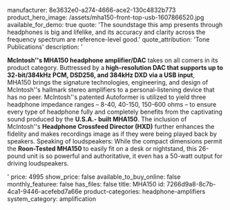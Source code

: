 manufacturer: 8e3632e0-a274-4666-ace2-130c4832b773
product_hero_image: /assets/mha150-front-top-usb-1607866520.jpg
available_for_demo: true
quote: 'The soundstage this amp presents through headphones is big and lifelike, and its accuracy and clarity across the frequency spectrum are reference-level good.'
quote_attribution: 'Tone Publications'
description: '<p><strong>McIntosh''s MHA150 headphone amplifier/DAC</strong>&nbsp;takes on all comers in its product category. Buttressed by a<strong>&nbsp;high-resolution DAC that supports up to 32-bit/384kHz PCM, DSD256, and 384kHz DXD via a USB input</strong>, MHA150&nbsp;<strong></strong>brings the signature technologies, engineering, and design of McIntosh''s hallmark stereo amplifiers to a personal-listening device that has no peer. McIntosh''s patented Autoformer is utilized to yield three headphone impedance ranges – 8-40, 40-150, 150-600 ohms – to ensure every type of headphone fully and completely benefits from the captivating sound produced by the&nbsp;<strong>U.S.A.- built MHA150</strong>. The inclusion of McIntosh''s&nbsp;<strong>Headphone Crossfeed Director (HXD)</strong>&nbsp;further enhances the fidelity and makes recordings image as if they were being played back by speakers. Speaking of loudspeakers: While the compact dimensions permit the&nbsp;<strong>Roon-Tested MHA150&nbsp;</strong>to easily fit on a desk or nightstand, this 26-pound unit is so powerful and authoritative, it even has a 50-watt output for driving loudspeakers.&nbsp;&nbsp;</p>'
price: 4995
show_price: false
available_to_buy_online: false
monthly_featuree: false
has_files: false
title: MHA150
id: 7266d9a8-8c7b-4ca1-9446-acefebd7a66e
product-categories: headphone-amplifiers
system_category: amplification
